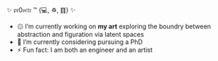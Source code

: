 ✨ 𝔭𝔯0𝔳𝔠𝔱𝔯 ™ {💻, ♽, ䷖} ✨

- ۞ I’m currently working on **my art** exploring the boundry between abstraction and figuration via latent spaces
- 🌱 I’m currently considering pursuing a PhD
- ⚡ Fun fact: I am both an engineer and an artist


<!--
**tmohn/tmohn** is a ✨ _special_ ✨ repository because its `README.md` (this file) appears on your GitHub profile.

Here are some ideas to get you started:

- 🔭 I’m currently working on ...
- 🌱 I’m currently learning ...
- 👯 I’m looking to collaborate on ...
- 🤔 I’m looking for help with ...
- 💬 Ask me about ...
- 📫 How to reach me: ...
- 😄 Pronouns: ...
- ⚡ Fun fact: ...
-->
